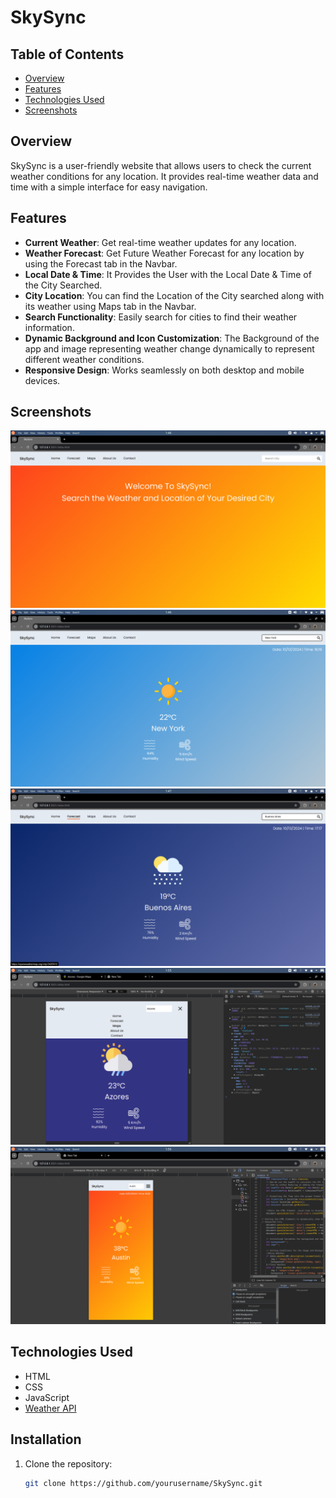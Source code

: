 # SkySync

## Table of Contents
- [Overview](#overview)
- [Features](#features)
- [Technologies Used](#technologies-used)
- [Screenshots](#screenshots)

## Overview

SkySync is a user-friendly website that allows users to check the current weather conditions for any location. It provides real-time weather data and time with a simple interface for easy navigation.

## Features

- **Current Weather**: Get real-time weather updates for any location.
- **Weather Forecast**: Get Future Weather Forecast for any location by using the Forecast tab in the Navbar.
- **Local Date & Time**: It Provides the User with the Local Date & Time of the City Searched.
- **City Location**: You can find the Location of the City searched along with its weather using Maps tab in the Navbar. 
- **Search Functionality**: Easily search for cities to find their weather information.
- **Dynamic Background and Icon Customization**: The Background of the app and image representing weather change dynamically to represent different weather conditions.
- **Responsive Design**: Works seamlessly on both desktop and mobile devices.

## Screenshots
![Alt text](src/Homepage.png)
![Alt text](src/Clear.png)
![Alt text](src/Rain.png)
![Alt text](src/Tablet.png)
![Alt text](src/SmartPhon.png)


## Technologies Used

- HTML
- CSS
- JavaScript
- [Weather API](https://openweathermap.org/api) 

## Installation

1. Clone the repository:
   ```bash
   git clone https://github.com/yourusername/SkySync.git
